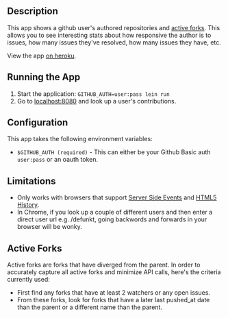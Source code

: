 ## Description

This app shows a github user's authored repositories and [active
forks](#active-forks). This allows you to see interesting stats about
how responsive the author is to issues, how many issues they've
resolved, how many issues they have, etc.

View the app [on heroku](#TODO).

## Running the App

1. Start the application: `GITHUB_AUTH=user:pass lein run`
2. Go to [localhost:8080](http://localhost:8080/) and look up a user's contributions.

## Configuration

This app takes the following environment variables:
* `$GITHUB_AUTH (required)` - This can either be your Github Basic auth
  `user:pass` or an oauth token.

## Limitations

* Only works with browsers that support [Server Side Events](http://caniuse.com/#feat=eventsource) and [HTML5 History](http://caniuse.com/#feat=history).
* In Chrome, if you look up a couple of different users and then enter
  a direct user url e.g. /defunkt, going backwords and forwards in
  your browser will be wonky.

## Active Forks

Active forks are forks that have diverged from the parent. In order to
accurately capture all active forks and minimize API calls, here's the
criteria currently used:

* First find any forks that have at least 2 watchers or any open
  issues.
* From these forks, look for forks that have a later last pushed_at
  date than the parent or a different name than the parent.
